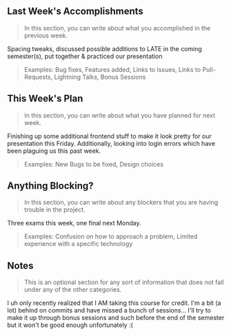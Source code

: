 ## Last Week's Accomplishments

> In this section, you can write about what you accomplished in the previous week.

Spacing tweaks, discussed possible additions to LATE in the coming semester(s), put together & practiced our presentation

> Examples:
> Bug fixes, Features added, Links to Issues, Links to Pull-Requests, Lightning Talks, Bonus Sessions

## This Week's Plan

> In this section, you can write about what you have planned for next week.

Finishing up some additional frontend stuff to make it look pretty for our presentation this Friday. Additionally, looking into login errors which have been plaguing us this past week.

> Examples: New Bugs to be fixed, Design choices

## Anything Blocking?

> In this section, you can write about any blockers that you are having trouble in the project.

Three exams this week, one final next Monday.

> Examples: Confusion on how to approach a problem, Limited experience with a specific technology

## Notes

> This is an optional section for any sort of information that does not fall under any of the other categories.

I uh only recently realized that I AM taking this course for credit. I'm a bit (a lot) behind on commits and have missed a bunch of sessions... 
I'll try to make it up through bonus sessions and such before the end of the semester but it won't be good enough unfortunately :(